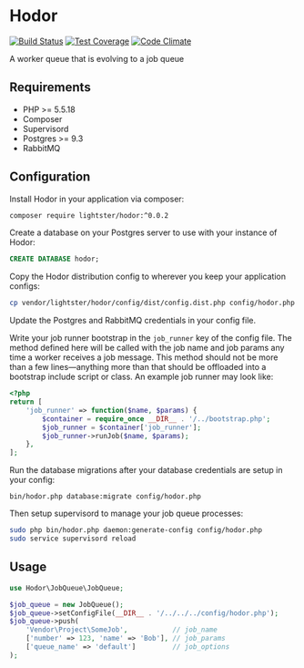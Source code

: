 Hodor
=====

[![Build Status](https://travis-ci.org/lightster/hodor.svg?branch=master)](https://travis-ci.org/lightster/hodor)
[![Test Coverage](https://codeclimate.com/github/lightster/hodor/badges/coverage.svg)](https://codeclimate.com/github/lightster/hodor/coverage)
[![Code Climate](https://codeclimate.com/github/lightster/hodor/badges/gpa.svg)](https://codeclimate.com/github/lightster/hodor)

A worker queue that is evolving to a job queue

## Requirements

 - PHP >= 5.5.18
 - Composer
 - Supervisord
 - Postgres >= 9.3
 - RabbitMQ

## Configuration

Install Hodor in your application via composer:

```bash
composer require lightster/hodor:^0.0.2
```

Create a database on your Postgres server to use with your
instance of Hodor:
```sql
CREATE DATABASE hodor;
```

Copy the Hodor distribution config to wherever you keep your
application configs:

```bash
cp vendor/lightster/hodor/config/dist/config.dist.php config/hodor.php
```

Update the Postgres and RabbitMQ credentials in your config file.

Write your job runner bootstrap in the `job_runner` key of the config
file.  The method defined here will be called with the job name and
job params any time a worker receives a job message.  This method
should not be more than a few lines—anything more than that should
be offloaded into a bootstrap include script or class.  An example
job runner may look like:

```php
<?php
return [
    'job_runner' => function($name, $params) {
        $container = require_once __DIR__ . '/../bootstrap.php';
        $job_runner = $container['job_runner'];
        $job_runner->runJob($name, $params);
    },
];
```

Run the database migrations after your database credentials
are setup in your config:
```
bin/hodor.php database:migrate config/hodor.php
```

Then setup supervisord to manage your job queue processes:

```bash
sudo php bin/hodor.php daemon:generate-config config/hodor.php
sudo service supervisord reload
```

## Usage

```php
use Hodor\JobQueue\JobQueue;

$job_queue = new JobQueue();
$job_queue->setConfigFile(__DIR__ . '/../../../config/hodor.php');
$job_queue->push(
    'Vendor\Project\SomeJob',           // job_name
    ['number' => 123, 'name' => 'Bob'], // job_params
    ['queue_name' => 'default']         // job_options
);
```
